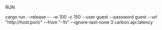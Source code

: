 
RUN

cargo run --release -- -w 100 -c 150 --user guest --password guest --url "http://host:port/" --from "-1h" --ignore-last-none 3 carbon.api.latency
